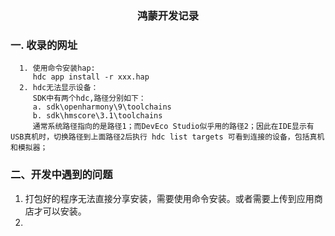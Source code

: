 <center> <h3>鸿蒙开发记录 </h3> </center>

### 一. 收录的网址
```text
  1. 使用命令安装hap:
     hdc app install -r xxx.hap
  2. hdc无法显示设备：
     SDK中有两个hdc,路径分别如下：
     a. sdk\openharmony\9\toolchains
     b. sdk\hmscore\3.1\toolchains
     通常系统路径指向的是路径1；而DevEco Studio似乎用的路径2；因此在IDE显示有USB真机时，切换路径到上面路径2后执行 hdc list targets 可看到连接的设备，包括真机和模拟器；
```

### 二、开发中遇到的问题

1. 打包好的程序无法直接分享安装，需要使用命令安装。或者需要上传到应用商店才可以安装。
2. 